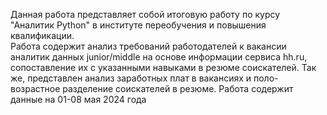 Данная работа представляет собой итоговую работу по курсу "Аналитик Python" в институте переобучения и повышения квалификации.<br>
Работа содержит анализ требований работодателей к вакансии аналитик данных junior/middle на основе информации сервиса hh.ru, сопоставление их с указанными навыками в резюме соискателей. 
Так же, представлен анализ заработных плат в вакансиях и поло-возрастное разделение соискателей в резюме.
Работа содержит данные на 01-08 мая 2024 года
